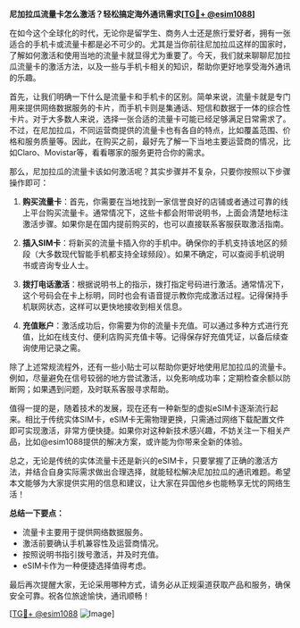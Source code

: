 **尼加拉瓜流量卡怎么激活？轻松搞定海外通讯需求[[TG💪+ @esim1088](https://t.me/s/esim1088)]**

在如今这个全球化的时代，无论你是留学生、商务人士还是旅行爱好者，拥有一张适合的手机卡或流量卡都是必不可少的。尤其是当你前往尼加拉瓜这样的国家时，了解如何激活和使用当地的流量卡就显得尤为重要了。今天，我们就来聊聊尼加拉瓜流量卡的激活方法，以及一些与手机卡相关的知识，帮助你更好地享受海外通讯的乐趣。

首先，让我们明确一下什么是流量卡和手机卡的区别。简单来说，流量卡就是专门用来提供网络数据服务的卡片，而手机卡则是集通话、短信和数据于一体的综合性卡片。对于大多数人来说，选择一张合适的流量卡可能已经足够满足日常需求了。不过，在尼加拉瓜，不同运营商提供的流量卡也有各自的特点，比如覆盖范围、价格和服务质量等。因此，在购买之前，最好先了解一下当地主要运营商的情况，比如Claro、Movistar等，看看哪家的服务更符合你的需求。

那么，尼加拉瓜的流量卡该如何激活呢？其实步骤并不复杂，只要你按照以下步骤操作即可：

1. **购买流量卡**：首先，你需要在当地找到一家信誉良好的店铺或者通过可靠的线上平台购买流量卡。通常情况下，这些卡都会附带说明书，上面会清楚地标注激活步骤。如果你是在国内提前购买的，也可以直接联系客服获取激活指南。

2. **插入SIM卡**：将新买的流量卡插入你的手机中。确保你的手机支持该地区的频段（大多数现代智能手机都支持全球频段）。如果不确定，可以查阅手机说明书或咨询专业人士。

3. **拨打电话激活**：根据说明书上的指示，拨打指定号码进行激活。通常情况下，这个号码会在卡上标明，同时也会有语音提示教你完成激活过程。记得保持手机联网状态，这样可以更快地接收到相关信息。

4. **充值账户**：激活成功后，你需要为你的流量卡充值。可以通过多种方式进行充值，比如在线支付、便利店购买充值卡等。记得保存好充值凭证，以备后续查询使用记录之需。

除了上述常规流程外，还有一些小贴士可以帮助你更好地使用尼加拉瓜的流量卡。例如，尽量避免在信号较弱的地方尝试激活，以免影响成功率；定期检查余额以防断网；如果遇到问题，及时联系客服寻求帮助。

值得一提的是，随着技术的发展，现在还有一种新型的虚拟eSIM卡逐渐流行起来。相比于传统实体SIM卡，eSIM卡无需物理更换，只需通过网络下载配置文件即可实现激活，非常方便快捷。如果你对这种新技术感兴趣，不妨关注一下相关产品，比如@esim1088提供的解决方案，或许能为你带来全新的体验。

总之，无论是传统的实体流量卡还是新兴的eSIM卡，只要掌握了正确的激活方法，并结合自身实际需求做出合理选择，就能轻松解决尼加拉瓜的通讯难题。希望本文能够为大家提供实用的信息和建议，让大家在异国他乡也能畅享无忧的网络生活！

**总结一下要点：**
- 流量卡主要用于提供网络数据服务。
- 激活前要确认手机兼容性及运营商情况。
- 按照说明书指引拨号激活，并及时充值。
- eSIM卡作为一种便捷选择值得考虑。

最后再次提醒大家，无论采用哪种方式，请务必从正规渠道获取产品和服务，确保安全可靠。祝各位旅途愉快，通讯顺畅！

[[TG💪+ @esim1088](https://t.me/s/esim1088) ![Image](https://i.postimg.cc/4NQfJmqS/Snipaste-2025-05-13-00-14-12.png)]